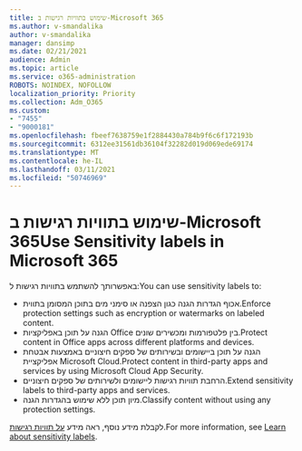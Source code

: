 ```yaml
---
title: שימוש בתוויות רגישות ב-Microsoft 365
ms.author: v-smandalika
author: v-smandalika
manager: dansimp
ms.date: 02/21/2021
audience: Admin
ms.topic: article
ms.service: o365-administration
ROBOTS: NOINDEX, NOFOLLOW
localization_priority: Priority
ms.collection: Adm_O365
ms.custom:
- "7455"
- "9000181"
ms.openlocfilehash: fbeef7638759e1f2884430a784b9f6c6f172193b
ms.sourcegitcommit: 6312ee31561db36104f32282d019d069ede69174
ms.translationtype: MT
ms.contentlocale: he-IL
ms.lasthandoff: 03/11/2021
ms.locfileid: "50746969"
---
```

# <a name="use-sensitivity-labels-in-microsoft-365"></a><span data-ttu-id="bc932-102">שימוש בתוויות רגישות ב-Microsoft 365</span><span class="sxs-lookup"><span data-stu-id="bc932-102">Use Sensitivity labels in Microsoft 365</span></span>

<span data-ttu-id="bc932-103">באפשרותך להשתמש בתוויות רגישות ל:</span><span class="sxs-lookup"><span data-stu-id="bc932-103">You can use sensitivity labels to:</span></span>
- <span data-ttu-id="bc932-104">אכוף הגדרות הגנה כגון הצפנה או סימני מים בתוכן המסומן בתווית.</span><span class="sxs-lookup"><span data-stu-id="bc932-104">Enforce protection settings such as encryption or watermarks on labeled content.</span></span>
- <span data-ttu-id="bc932-105">הגנה על תוכן באפליקציות Office בין פלטפורמות ומכשירים שונים.</span><span class="sxs-lookup"><span data-stu-id="bc932-105">Protect content in Office apps across different platforms and devices.</span></span>
- <span data-ttu-id="bc932-106">הגנה על תוכן ביישומים ובשירותים של ספקים חיצוניים באמצעות אבטחת אפליקציית Microsoft Cloud.</span><span class="sxs-lookup"><span data-stu-id="bc932-106">Protect content in third-party apps and services by using Microsoft Cloud App Security.</span></span>
- <span data-ttu-id="bc932-107">הרחבת תוויות רגישות ליישומים ולשירותים של ספקים חיצוניים.</span><span class="sxs-lookup"><span data-stu-id="bc932-107">Extend sensitivity labels to third-party apps and services.</span></span>
- <span data-ttu-id="bc932-108">מיון תוכן ללא שימוש בהגדרות הגנה.</span><span class="sxs-lookup"><span data-stu-id="bc932-108">Classify content without using any protection settings.</span></span>

<span data-ttu-id="bc932-109">לקבלת מידע נוסף, ראה מידע [על תוויות רגישות](https://docs.microsoft.com/microsoft-365/compliance/sensitivity-labels).</span><span class="sxs-lookup"><span data-stu-id="bc932-109">For more information, see [Learn about sensitivity labels](https://docs.microsoft.com/microsoft-365/compliance/sensitivity-labels).</span></span>